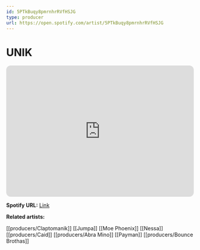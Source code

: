```yaml
---
id: 5PTkBuqy8pmrnhrRVfHSJG
type: producer
url: https://open.spotify.com/artist/5PTkBuqy8pmrnhrRVfHSJG
---
```

# UNIK

<iframe style="border-radius:12px" src="https://open.spotify.com/embed/artist/5PTkBuqy8pmrnhrRVfHSJG" width="100%" height="352" frameBorder="0" allowfullscreen="" allow="autoplay; clipboard-write; encrypted-media; fullscreen; picture-in-picture" loading="lazy"></iframe>

**Spotify URL:** [Link](https://open.spotify.com/artist/5PTkBuqy8pmrnhrRVfHSJG)

**Related artists:**

[[producers/Claptomanik]]
[[Jumpa]]
[[Moe Phoenix]]
[[Nessa]]
[[producers/Caid]]
[[producers/Abra Mino]]
[[Payman]]
[[producers/Bounce Brothas]]

